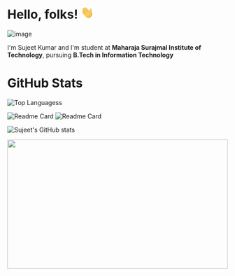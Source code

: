# Hello, folks! <img src="https://github.com/SujeetYT/SujeetYT/blob/main/wave.gif" width="30px"/>

![image](https://user-images.githubusercontent.com/56119252/159330528-86bd110e-5c0e-4a0c-bffe-75b201a11162.png)

I'm Sujeet Kumar and I'm student at **Maharaja Surajmal Institute of Technology**, pursuing **B.Tech in Information Technology**

# GitHub Stats

![Top Languagess](https://github-readme-stats.vercel.app/api/top-langs/?username=SujeetYT&&layout=compact&theme=radical)

![Readme Card](https://github-readme-stats.vercel.app/api/pin/?username=SujeetYT&repo=TMFC&theme=radical)
![Readme Card](https://github-readme-stats.vercel.app/api/pin/?username=SujeetYT&repo=QuizApp&theme=radical)

![Sujeet's GitHub stats](https://github-readme-stats.vercel.app/api?username=SujeetYT&show_icons=true&theme=radical )

<a>
  <img height="295em" width="100%" src="https://activity-graph.herokuapp.com/graph?username=SujeetYT&theme=nord" />
</a>


<!--
**SujeetYT/SujeetYT** is a ✨ _special_ ✨ repository because its `README.md` (this file) appears on your GitHub profile.

Here are some ideas to get you started:

- 🔭 I’m currently working on ...
- 🌱 I’m currently learning ...
- 👯 I’m looking to collaborate on ...
- 🤔 I’m looking for help with ...
- 💬 Ask me about ...
- 📫 How to reach me: ...
- 😄 Pronouns: ...
- ⚡ Fun fact: ...
-->
